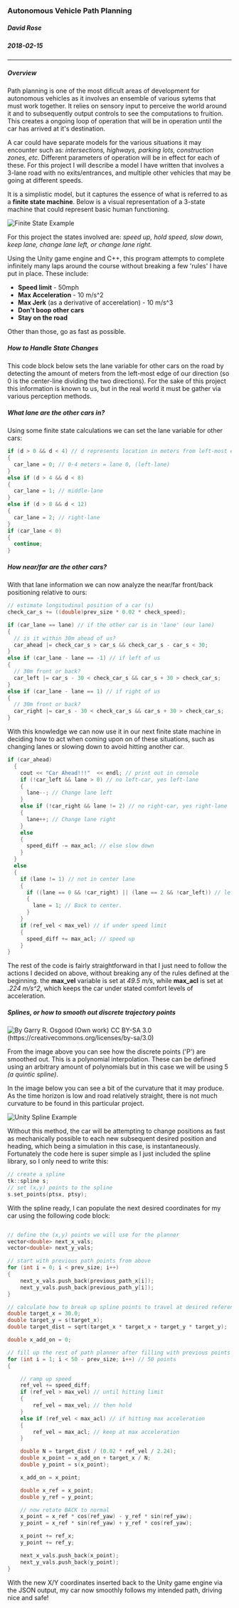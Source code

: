 ### Autonomous Vehicle Path Planning
##### David Rose
##### 2018-02-15
-------------------------
##### Overview 
Path planning is one of the most dificult areas of development for autonomous vehicles as it involves an ensemble of various sytems that must work together. It relies on sensory input to perceive the world around it and to subsequently output controls to see the computations to fruition. This creates a ongoing loop of operation that will be in operation until the car has arrived at it's destination. 

A car could have separate models for the various situations it may encounter such as: *intersections, highways, parking lots, construction zones, etc.* Different parameters of operation will be in effect for each of these. For this project I will describe a model I have written that involves a 3-lane road with no exits/entrances, and multiple other vehicles that may be going at different speeds.

It is a simplistic model, but it captures the essence of what is referred to as a **finite state machine**. Below is a visual representation of a 3-state machine that could represent basic human functioning.

![Finite State Example](https://github.com/cipher982/Autonomous-Vehicle-Path-Planning/blob/master/media/state_machine_human.png "Finite State Example")


For this project the states involved are: *speed up, hold speed, slow down, keep lane, change lane left, or change lane right.*

Using the Unity game engine and C++, this program attempts to complete infinitely many laps around the course without breaking a few 'rules' I have put in place. These include:
* **Speed limit** - 50mph
* **Max Acceleration** - 10 m/s^2
* **Max Jerk** (as a derivative of accerelation) - 10 m/s^3
* **Don't boop other cars**
* **Stay on the road**

Other than those, go as fast as possible.

##### How to Handle State Changes

This code block below sets the lane variable for other cars on the road by detecting the amount of meters from the left-most edge of our direction (so 0 is the center-line dividing the two directions). For the sake of this project this information is known to us, but in the real world it must be gather via various perception methods.

##### What lane are the other cars in?
Using some finite state calculations we can set the lane variable for other cars:
```cpp
if (d > 0 && d < 4) // d represents location in meters from left-most edge
{
  car_lane = 0; // 0-4 meters = lane 0, (left-lane)
}
else if (d > 4 && d < 8)
{
  car_lane = 1; // middle-lane
}
else if (d > 8 && d < 12)
{
  car_lane = 2; // right-lane
}
if (car_lane < 0)
{
  continue;
}
```
##### How near/far are the other cars?
With that lane information we can now analyze the near/far front/back positioning relative to ours:
```cpp
// estimate longitudinal position of a car (s)
check_car_s += ((double)prev_size * 0.02 * check_speed);

if (car_lane == lane) // if the other car is in 'lane' (our lane)
{
  // is it within 30m ahead of us?
  car_ahead |= check_car_s > car_s && check_car_s - car_s < 30; 
}
else if (car_lane - lane == -1) // if left of us
{
  // 30m front or back?
  car_left |= car_s - 30 < check_car_s && car_s + 30 > check_car_s;
}
else if (car_lane - lane == 1) // if right of us
{
  // 30m front or back?
  car_right |= car_s - 30 < check_car_s && car_s + 30 > check_car_s;
}
```

With this knowledge we can now use it in our next finite state machine in deciding how to act when coming upon on of these situations, such as changing lanes or slowing down to avoid hitting another car.

```cpp
if (car_ahead)
  {
    cout << "Car Ahead!!!"  << endl; // print out in console
    if (!car_left && lane > 0) // no left-car, yes left-lane
    {
      lane--; // Change lane left
    }
    else if (!car_right && lane != 2) // no right-car, yes right-lane
    {
      lane++; // Change lane right
    }
    else
    {
      speed_diff -= max_acl; // else slow down
    }
  }
  else
  {
    if (lane != 1) // not in center lane
    {
      if ((lane == 0 && !car_right) || (lane == 2 && !car_left)) // left-right is clear
      {
        lane = 1; // Back to center.
      }
    }
    if (ref_vel < max_vel) // if under speed limit
    {
      speed_diff += max_acl; // speed up
    }
}
```

The rest of the code is fairly straightforward in that I just need to follow the actions I decided on above, without breaking any of the rules defined at the beginning. the **max_vel** variable is set at *49.5 m/s*, while **max_acl** is set at *.224 m/s^2*, which keeps the car under stated comfort levels of acceleration.

##### Splines, or how to smooth out discrete trajectory points
 ![By Garry R. Osgood (Own work) CC BY-SA 3.0 (https://creativecommons.org/licenses/by-sa/3.0)](https://github.com/cipher982/Autonomous-Vehicle-Path-Planning/blob/master/media/wiki_spline.png "By Garry R. Osgood (Own work) [CC BY-SA 3.0 (https://creativecommons.org/licenses/by-sa/3.0)")
 
 From the image above you can see how the discrete points ('P') are smoothed out. This is a polynomial interpolation. These can be defined using an arbitrary amount of polynomials but in this case we will be using 5 *(a quintic spline)*.
 
In the image below you can see a bit of the curvature that it may produce. As the time horizon is low and road relatively straight, there is not much curvature to be found in this particular project.

![Unity Spline Example](https://github.com/cipher982/Autonomous-Vehicle-Path-Planning/blob/master/media/unity_spline.png "Unity spline example")

Without this method, the car will be attempting to change positions as fast as mechanically possible to each new subsequent desired position and heading, which being a simulation in this case, is instantaneously. Fortunately the code here is super simple as I just included the spline library, so I only need to write this:

```cpp 
// create a spline
tk::spline s;
// set (x,y) points to the spline
s.set_points(ptsx, ptsy);
```

With the spline ready, I can populate the next desired coordinates for my car using the following code block:

```cpp

// define the (x,y) points we will use for the planner
vector<double> next_x_vals;
vector<double> next_y_vals;

// start with previous path points from above
for (int i = 0; i < prev_size; i++)
{
	next_x_vals.push_back(previous_path_x[i]);
	next_y_vals.push_back(previous_path_y[i]);
}

// calculate how to break up spline points to travel at desired reference velocity
double target_x = 30.0;
double target_y = s(target_x);
double target_dist = sqrt(target_x * target_x + target_y * target_y);

double x_add_on = 0;

// fill up the rest of path planner after filling with previous points
for (int i = 1; i < 50 - prev_size; i++) // 50 points
{

	// ramp up speed
	ref_vel += speed_diff;
	if (ref_vel > max_vel) // until hitting limit
	{
		ref_vel = max_vel; // then hold
	}
	else if (ref_vel < max_acl) // if hitting max acceleration
	{
		ref_vel = max_acl; // keep at max acceleration
	}

	double N = target_dist / (0.02 * ref_vel / 2.24);
	double x_point = x_add_on + target_x / N;
	double y_point = s(x_point);

	x_add_on = x_point;

	double x_ref = x_point;
	double y_ref = y_point;

	// now rotate BACK to normal
	x_point = x_ref * cos(ref_yaw) - y_ref * sin(ref_yaw);
	y_point = x_ref * sin(ref_yaw) + y_ref * cos(ref_yaw);

	x_point += ref_x;
	y_point += ref_y;

	next_x_vals.push_back(x_point);
	next_y_vals.push_back(y_point);
}
```

With the new X/Y coordinates inserted back to the Unity game engine via the JSON output, my car now smoothly follows my intended path, driving nice and safe!
